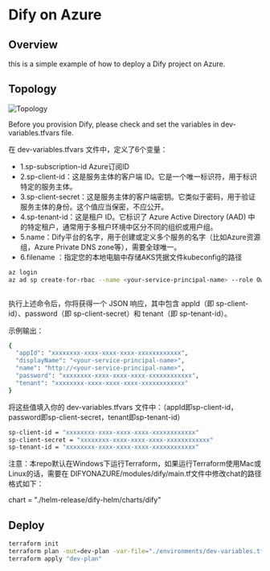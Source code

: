 # Dify on Azure
## Overview
this is a simple example of how to deploy a Dify project on Azure.
## Topology
![Topology](./images/image.png)

Before you provision Dify, please check and set the variables in dev-variables.tfvars file.

在 dev-variables.tfvars 文件中，定义了6个变量：

- 1.sp-subscription-id Azure订阅ID
- 2.sp-client-id：这是服务主体的客户端 ID。它是一个唯一标识符，用于标识特定的服务主体。
- 3.sp-client-secret：这是服务主体的客户端密钥。它类似于密码，用于验证服务主体的身份。这个值应当保密，不应公开。
- 4.sp-tenant-id：这是租户 ID。它标识了 Azure Active Directory (AAD) 中的特定租户，通常用于多租户环境中区分不同的组织或用户组。
- 5.name：Dify平台的名字，用于创建或定义多个服务的名字（比如Azure资源组，Azure Private DNS zone等），需要全球唯一。
- 6.filename ：指定您的本地电脑中存储AKS凭据文件kubeconfig的路径
  
```bash
az login
az ad sp create-for-rbac --name <your-service-principal-name> --role Owner --scopes /subscriptions/<your-subscription-id>



```

执行上述命令后，你将获得一个 JSON 响应，其中包含 appId（即 sp-client-id）、password（即 sp-client-secret）和 tenant（即 sp-tenant-id）。

示例输出：
```bash
{
  "appId": "xxxxxxxx-xxxx-xxxx-xxxx-xxxxxxxxxxxx",
  "displayName": "<your-service-principal-name>",
  "name": "http://<your-service-principal-name>",
  "password": "xxxxxxxx-xxxx-xxxx-xxxx-xxxxxxxxxxxx",
  "tenant": "xxxxxxxx-xxxx-xxxx-xxxx-xxxxxxxxxxxx"
}
```
将这些值填入你的 dev-variables.tfvars 文件中：（appId即sp-client-id，password即sp-client-secret，tenant即sp-tenant-id）
```bash
sp-client-id = "xxxxxxxx-xxxx-xxxx-xxxx-xxxxxxxxxxxx"
sp-client-secret = "xxxxxxxx-xxxx-xxxx-xxxx-xxxxxxxxxxxx"
sp-tenant-id = "xxxxxxxx-xxxx-xxxx-xxxx-xxxxxxxxxxxx"
```
注意：本repo默认在Windows下运行Terraform，如果运行Terraform使用Mac或Linux的话，需要在
DIFYONAZURE/modules/dify/main.tf文件中修改chat的路径格式如下：

chart = "./helm-release/dify-helm/charts/dify"

## Deploy
```bash
terraform init
terraform plan -out=dev-plan -var-file="./environments/dev-variables.tfvars"
terraform apply "dev-plan"
```
